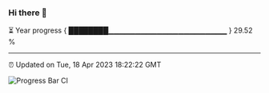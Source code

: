 ### Hi there 👋

⏳ Year progress { ████████▁▁▁▁▁▁▁▁▁▁▁▁▁▁▁▁▁▁▁▁▁▁ } 29.52 %

---

⏰ Updated on Tue, 18 Apr 2023 18:22:22 GMT

![Progress Bar CI](https://github.com/ZhaoGui/ZhaoGui/workflows/Progress%20Bar%20CI/badge.svg)
